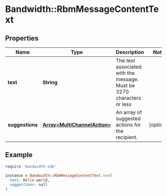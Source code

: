 # Bandwidth::RbmMessageContentText

## Properties

| Name | Type | Description | Notes |
| ---- | ---- | ----------- | ----- |
| **text** | **String** | The text associated with the message. Must be 3270 characters or less |  |
| **suggestions** | [**Array&lt;MultiChannelAction&gt;**](MultiChannelAction.md) | An array of suggested actions for the recipient. | [optional] |

## Example

```ruby
require 'bandwidth-sdk'

instance = Bandwidth::RbmMessageContentText.new(
  text: Hello world,
  suggestions: null
)
```

